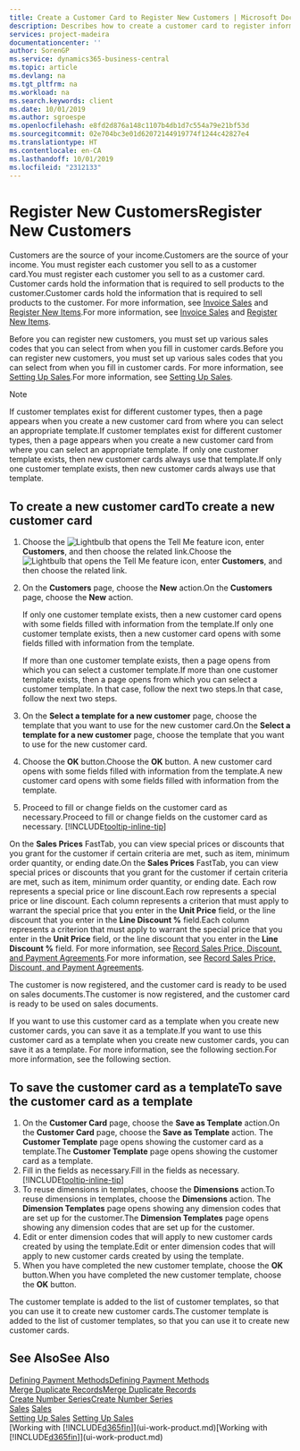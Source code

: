 ```yaml
---
title: Create a Customer Card to Register New Customers | Microsoft Docs
description: Describes how to create a customer card to register information about each new customer or client that you sell to.
services: project-madeira
documentationcenter: ''
author: SorenGP
ms.service: dynamics365-business-central
ms.topic: article
ms.devlang: na
ms.tgt_pltfrm: na
ms.workload: na
ms.search.keywords: client
ms.date: 10/01/2019
ms.author: sgroespe
ms.openlocfilehash: e8fd2d876a148c1107b4db1d7c554a79e21bf53d
ms.sourcegitcommit: 02e704bc3e01d62072144919774f1244c42827e4
ms.translationtype: HT
ms.contentlocale: en-CA
ms.lasthandoff: 10/01/2019
ms.locfileid: "2312133"
---
```

# <a name="register-new-customers"></a><span data-ttu-id="a0e46-103">Register New Customers</span><span class="sxs-lookup"><span data-stu-id="a0e46-103">Register New Customers</span></span>
<span data-ttu-id="a0e46-104">Customers are the source of your income.</span><span class="sxs-lookup"><span data-stu-id="a0e46-104">Customers are the source of your income.</span></span> <span data-ttu-id="a0e46-105">You must register each customer you sell to as a customer card.</span><span class="sxs-lookup"><span data-stu-id="a0e46-105">You must register each customer you sell to as a customer card.</span></span> <span data-ttu-id="a0e46-106">Customer cards hold the information that is required to sell products to the customer.</span><span class="sxs-lookup"><span data-stu-id="a0e46-106">Customer cards hold the information that is required to sell products to the customer.</span></span> <span data-ttu-id="a0e46-107">For more information, see [Invoice Sales](sales-how-invoice-sales.md) and [Register New Items](inventory-how-register-new-items.md).</span><span class="sxs-lookup"><span data-stu-id="a0e46-107">For more information, see [Invoice Sales](sales-how-invoice-sales.md) and [Register New Items](inventory-how-register-new-items.md).</span></span>  

<span data-ttu-id="a0e46-108">Before you can register new customers, you must set up various sales codes that you can select from when you fill in customer cards.</span><span class="sxs-lookup"><span data-stu-id="a0e46-108">Before you can register new customers, you must set up various sales codes that you can select from when you fill in customer cards.</span></span> <span data-ttu-id="a0e46-109">For more information, see [Setting Up Sales](sales-setup-sales.md).</span><span class="sxs-lookup"><span data-stu-id="a0e46-109">For more information, see [Setting Up Sales](sales-setup-sales.md).</span></span>

> [!NOTE]  
>   <span data-ttu-id="a0e46-110">If customer templates exist for different customer types, then a page appears when you create a new customer card from where you can select an appropriate template.</span><span class="sxs-lookup"><span data-stu-id="a0e46-110">If customer templates exist for different customer types, then a page appears when you create a new customer card from where you can select an appropriate template.</span></span> <span data-ttu-id="a0e46-111">If only one customer template exists, then new customer cards always use that template.</span><span class="sxs-lookup"><span data-stu-id="a0e46-111">If only one customer template exists, then new customer cards always use that template.</span></span>

## <a name="to-create-a-new-customer-card"></a><span data-ttu-id="a0e46-112">To create a new customer card</span><span class="sxs-lookup"><span data-stu-id="a0e46-112">To create a new customer card</span></span>
1. <span data-ttu-id="a0e46-113">Choose the ![Lightbulb that opens the Tell Me feature](media/ui-search/search_small.png "Tell me what you want to do") icon, enter **Customers**, and then choose the related link.</span><span class="sxs-lookup"><span data-stu-id="a0e46-113">Choose the ![Lightbulb that opens the Tell Me feature](media/ui-search/search_small.png "Tell me what you want to do") icon, enter **Customers**, and then choose the related link.</span></span>  
2. <span data-ttu-id="a0e46-114">On the **Customers** page, choose the **New** action.</span><span class="sxs-lookup"><span data-stu-id="a0e46-114">On the **Customers** page, choose the **New** action.</span></span>

    <span data-ttu-id="a0e46-115">If only one customer template exists, then a new customer card opens with some fields filled with information from the template.</span><span class="sxs-lookup"><span data-stu-id="a0e46-115">If only one customer template exists, then a new customer card opens with some fields filled with information from the template.</span></span>

    <span data-ttu-id="a0e46-116">If more than one customer template exists, then a page opens from which you can select a customer template.</span><span class="sxs-lookup"><span data-stu-id="a0e46-116">If more than one customer template exists, then a page opens from which you can select a customer template.</span></span> <span data-ttu-id="a0e46-117">In that case, follow the next two steps.</span><span class="sxs-lookup"><span data-stu-id="a0e46-117">In that case, follow the next two steps.</span></span>
3. <span data-ttu-id="a0e46-118">On the **Select a template for a new customer** page, choose the template that you want to use for the new customer card.</span><span class="sxs-lookup"><span data-stu-id="a0e46-118">On the **Select a template for a new customer** page, choose the template that you want to use for the new customer card.</span></span>
4. <span data-ttu-id="a0e46-119">Choose the **OK** button.</span><span class="sxs-lookup"><span data-stu-id="a0e46-119">Choose the **OK** button.</span></span> <span data-ttu-id="a0e46-120">A new customer card opens with some fields filled with information from the template.</span><span class="sxs-lookup"><span data-stu-id="a0e46-120">A new customer card opens with some fields filled with information from the template.</span></span>  
5. <span data-ttu-id="a0e46-121">Proceed to fill or change fields on the customer card as necessary.</span><span class="sxs-lookup"><span data-stu-id="a0e46-121">Proceed to fill or change fields on the customer card as necessary.</span></span> [!INCLUDE[tooltip-inline-tip](includes/tooltip-inline-tip_md.md)]

<span data-ttu-id="a0e46-122">On the **Sales Prices** FastTab, you can view special prices or discounts that you grant for the customer if certain criteria are met, such as item, minimum order quantity, or ending date.</span><span class="sxs-lookup"><span data-stu-id="a0e46-122">On the **Sales Prices** FastTab, you can view special prices or discounts that you grant for the customer if certain criteria are met, such as item, minimum order quantity, or ending date.</span></span> <span data-ttu-id="a0e46-123">Each row represents a special price or line discount.</span><span class="sxs-lookup"><span data-stu-id="a0e46-123">Each row represents a special price or line discount.</span></span> <span data-ttu-id="a0e46-124">Each column represents a criterion that must apply to warrant the special price that you enter in the **Unit Price** field, or the line discount that you enter in the **Line Discount %** field.</span><span class="sxs-lookup"><span data-stu-id="a0e46-124">Each column represents a criterion that must apply to warrant the special price that you enter in the **Unit Price** field, or the line discount that you enter in the **Line Discount %** field.</span></span> <span data-ttu-id="a0e46-125">For more information, see [Record Sales Price, Discount, and Payment Agreements](sales-how-record-sales-price-discount-payment-agreements.md).</span><span class="sxs-lookup"><span data-stu-id="a0e46-125">For more information, see [Record Sales Price, Discount, and Payment Agreements](sales-how-record-sales-price-discount-payment-agreements.md).</span></span>

<span data-ttu-id="a0e46-126">The customer is now registered, and the customer card is ready to be used on sales documents.</span><span class="sxs-lookup"><span data-stu-id="a0e46-126">The customer is now registered, and the customer card is ready to be used on sales documents.</span></span>

<span data-ttu-id="a0e46-127">If you want to use this customer card as a template when you create new customer cards, you can save it as a template.</span><span class="sxs-lookup"><span data-stu-id="a0e46-127">If you want to use this customer card as a template when you create new customer cards, you can save it as a template.</span></span> <span data-ttu-id="a0e46-128">For more information, see the following section.</span><span class="sxs-lookup"><span data-stu-id="a0e46-128">For more information, see the following section.</span></span>

## <a name="to-save-the-customer-card-as-a-template"></a><span data-ttu-id="a0e46-129">To save the customer card as a template</span><span class="sxs-lookup"><span data-stu-id="a0e46-129">To save the customer card as a template</span></span>
1. <span data-ttu-id="a0e46-130">On the **Customer Card** page, choose the **Save as Template** action.</span><span class="sxs-lookup"><span data-stu-id="a0e46-130">On the **Customer Card** page, choose the **Save as Template** action.</span></span> <span data-ttu-id="a0e46-131">The **Customer Template** page opens showing the customer card as a template.</span><span class="sxs-lookup"><span data-stu-id="a0e46-131">The **Customer Template** page opens showing the customer card as a template.</span></span>
2. <span data-ttu-id="a0e46-132">Fill in the fields as necessary.</span><span class="sxs-lookup"><span data-stu-id="a0e46-132">Fill in the fields as necessary.</span></span> [!INCLUDE[tooltip-inline-tip](includes/tooltip-inline-tip_md.md)]
3. <span data-ttu-id="a0e46-133">To reuse dimensions in templates, choose the **Dimensions** action.</span><span class="sxs-lookup"><span data-stu-id="a0e46-133">To reuse dimensions in templates, choose the **Dimensions** action.</span></span> <span data-ttu-id="a0e46-134">The **Dimension Templates** page opens showing any dimension codes that are set up for the customer.</span><span class="sxs-lookup"><span data-stu-id="a0e46-134">The **Dimension Templates** page opens showing any dimension codes that are set up for the customer.</span></span>
4. <span data-ttu-id="a0e46-135">Edit or enter dimension codes that will apply to new customer cards created by using the template.</span><span class="sxs-lookup"><span data-stu-id="a0e46-135">Edit or enter dimension codes that will apply to new customer cards created by using the template.</span></span>  
5. <span data-ttu-id="a0e46-136">When you have completed the new customer template, choose the **OK** button.</span><span class="sxs-lookup"><span data-stu-id="a0e46-136">When you have completed the new customer template, choose the **OK** button.</span></span>

<span data-ttu-id="a0e46-137">The customer template is added to the list of customer templates, so that you can use it to create new customer cards.</span><span class="sxs-lookup"><span data-stu-id="a0e46-137">The customer template is added to the list of customer templates, so that you can use it to create new customer cards.</span></span>

## <a name="see-also"></a><span data-ttu-id="a0e46-138">See Also</span><span class="sxs-lookup"><span data-stu-id="a0e46-138">See Also</span></span>
[<span data-ttu-id="a0e46-139">Defining Payment Methods</span><span class="sxs-lookup"><span data-stu-id="a0e46-139">Defining Payment Methods</span></span>](finance-payment-methods.md)  
[<span data-ttu-id="a0e46-140">Merge Duplicate Records</span><span class="sxs-lookup"><span data-stu-id="a0e46-140">Merge Duplicate Records</span></span>](sales-how-merge-duplicate-records.md)  
[<span data-ttu-id="a0e46-141">Create Number Series</span><span class="sxs-lookup"><span data-stu-id="a0e46-141">Create Number Series</span></span>](ui-create-number-series.md)  
<span data-ttu-id="a0e46-142">[Sales](sales-manage-sales.md)  </span><span class="sxs-lookup"><span data-stu-id="a0e46-142">[Sales](sales-manage-sales.md)  </span></span>  
<span data-ttu-id="a0e46-143">[Setting Up Sales](sales-setup-sales.md)  </span><span class="sxs-lookup"><span data-stu-id="a0e46-143">[Setting Up Sales](sales-setup-sales.md)  </span></span>  
<span data-ttu-id="a0e46-144">[Working with [!INCLUDE[d365fin](includes/d365fin_md.md)]](ui-work-product.md)</span><span class="sxs-lookup"><span data-stu-id="a0e46-144">[Working with [!INCLUDE[d365fin](includes/d365fin_md.md)]](ui-work-product.md)</span></span>
